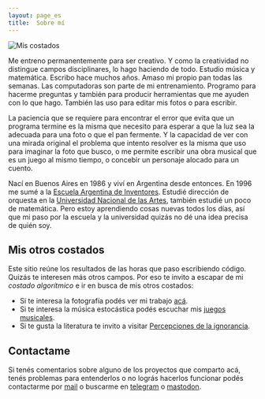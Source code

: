 ```yaml
---
layout: page_es
title:  Sobre mí
---
```


![Mis costados](https://rvalla.github.io/assets/img/aboutme.jpg)

Me entreno permanentemente para ser creativo. Y como la creatividad no distingue campos disciplinares, lo
hago haciendo de todo. Estudio música y matemática. Escribo hace muchos años. Amaso mi propio pan
todas las semanas. Las computadoras son parte de mi entrenamiento. Programo para hacerme preguntas y también para producir
herramientas que me ayuden con lo que hago. También las uso para editar mis fotos o para escribir.


La paciencia que se requiere para encontrar el error que evita que un programa termine es la misma que 
necesito para esperar a que la luz sea la adecuada para una foto o que el pan fermente. Y la capacidad
de ver con una mirada original el problema que intento resolver es la misma que uso para
imaginar la foto que busco, o me permite escribir una obra musical que es un juego al mismo tiempo,
o concebir un personaje alocado para un cuento.  


Nací en Buenos Aires en 1986 y viví en Argentina desde entonces. En 1996 me sumé a la
[Escuela Argentina de Inventores](https://escueladeinventores.blogspot.com/). Estudié dirección de orquesta
en la [Universidad Nacional de las Artes](https://una.edu.ar/), también estudié un poco de matemática. Pero
estoy aprendiendo cosas nuevas todos los días, así que mi paso por la escuela y la universidad quizás no dé
una idea precisa de quién soy.


## Mis otros costados

Este sitio reúne los resultados de las horas que paso escribiendo código. Quizás te interesen más otros
campos. Por eso te invito a escapar de mi *costado algorítmico* e ir en busca de mis otros costados:

- Si te interesa la fotografía podés ver mi trabajo [acá](https://rodrigovalla.com).
- Si te interesa la música estocástica podés escuchar mis [juegos musicales](https://vimeo.com/showcase/4825357).
- Si te gusta la literatura te invito a visitar [Percepciones de la ignorancia](https://pdelaignorancia.com).

## Contactame

Si tenés comentarios sobre alguno de los proyectos que comparto acá, tenés problemas para entenderlos o no
lográs hacerlos funcionar podés contactarme por [mail](mailto:rodrigovalla@protonmail.ch) o buscarme en
[telegram](https://t.me/rvalla) o [mastodon](https://fosstodon.org/@rvalla).